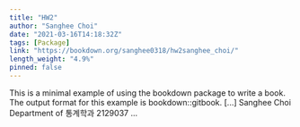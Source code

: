 ```yaml
---
title: "HW2"
author: "Sanghee Choi"
date: "2021-03-16T14:18:32Z"
tags: [Package]
link: "https://bookdown.org/sanghee0318/hw2sanghee_choi/"
length_weight: "4.9%"
pinned: false
---
```


This is a minimal example of using the bookdown package to write a book. The output format for this example is bookdown::gitbook. [...] Sanghee Choi Department of 통계학과 2129037  ...
